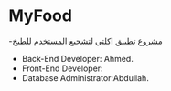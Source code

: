 # MyFood
-مشروع تطبيق اكلتي لتشجيع المستخدم للطبخ

- Back-End Developer: Ahmed.
- Front-End Developer:
- Database Administrator:Abdullah.
